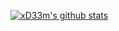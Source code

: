 [![xD33m's github stats](https://github-readme-stats-kmn2wzzig.vercel.app/api?username=felixkeller98&show_icons=true&hide=stars)](https://github-readme-stats-kmn2wzzig.vercel.app/api?username=xD33m&show_icons=true&hide=stars)

